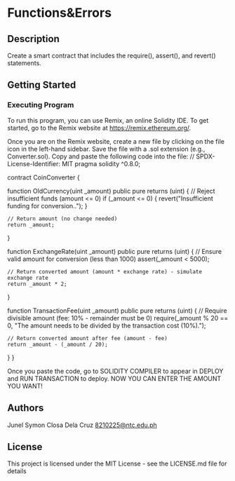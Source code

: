 # Functions&Errors
## Description
 Create a smart contract that includes the require(), assert(), and revert() statements.

## Getting Started

### Executing Program
To run this program, you can use Remix, an online Solidity IDE. To get started, go to the Remix website at https://remix.ethereum.org/.

Once you are on the Remix website, create a new file by clicking on the file icon in the left-hand sidebar. Save the file with a .sol extension (e.g., Converter.sol). Copy and paste the following code into the file:
// SPDX-License-Identifier: MIT
pragma solidity ^0.8.0;

contract CoinConverter {

  function OldCurrency(uint _amount) public pure returns (uint) {
    // Reject insufficient funds (amount <= 0)
    if (_amount <= 0) {
      revert("Insufficient funding for conversion..");
    }
    
    // Return amount (no change needed)
    return _amount;
  }

  function ExchangeRate(uint _amount) public pure returns (uint) {
    // Ensure valid amount for conversion (less than 1000)
    assert(_amount < 5000);
    
    // Return converted amount (amount * exchange rate) - simulate exchange rate
    return _amount * 2;
  }

  function TransactionFee(uint _amount) public pure returns (uint) {
    // Require divisible amount (fee: 10% - remainder must be 0)
    require(_amount % 20 == 0, "The amount needs to be divided by the transaction cost (10%).");
    
    // Return converted amount after fee (amount - fee)
    return _amount - (_amount / 20);
  }
}

Once you paste the code, go to SOLIDITY COMPILER to appear in DEPLOY and RUN TRANSACTION to deploy. NOW YOU CAN ENTER THE AMOUNT YOU WANT!

## Authors

Junel Symon Closa Dela Cruz
8210225@ntc.edu.ph


## License

This project is licensed under the MIT License - see the LICENSE.md file for details

